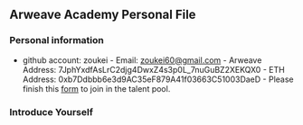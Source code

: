 ## Arweave Academy Personal File
### Personal information
- github account: zoukei - Email: zoukei60@gmail.com - Arweave 
Address: 7JphYxdfAsLrC2djg4DwxZ4s3p0L_7nuGuBZ2XEKQX0 - ETH Address: 
0xb7Ddbbb6e3d9AC35eF879A41f03663C51003DaeD - Please finish this 
[form](https://docs.google.com/forms/d/e/1FAIpQLSfWA5fIIcBgmRppm3jNz5vmf9Mai_QMVil-2pO4r7YKn_Zhtw/viewform?usp=sf_link) 
to join in the talent pool.
### Introduce Yourself
